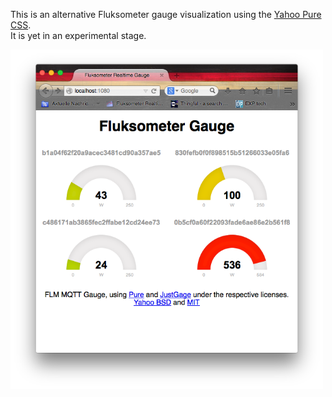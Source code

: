 This is an alternative Fluksometer gauge visualization using the [Yahoo Pure CSS](http://purecss.io).<br>
It is yet in an experimental stage.

<img src="FLM_pure_gauge.png" width=500px>
